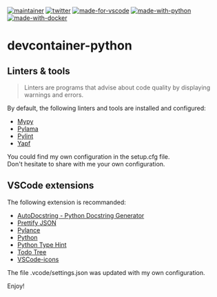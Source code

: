 [![maintainer](https://badgen.net/badge/maintainer/bastgau/orange?color=orange&icon=github)](https://gitHub.com/bastgau)
[![twitter](https://badgen.net/badge/twitter/_bastiengautier/?color=orange&icon=twitter)](https://www.twitter.com/_bastiengautier)
[![made-for-vscode](https://badgen.net/badge/Made%20for/VSCode/?color=blue&icon=visualstudio)](https://code.visualstudio.com/)
[![made-with-python](https://badgen.net/badge/Made%20with/Python/?color=blue&icon=pypi)](https://www.python.org/)
[![made-with-docker](https://badgen.net/badge/Made%20with/Docker/?color=blue&icon=docker)](https://www.docker.com/)

# devcontainer-python

## Linters & tools

> Linters are programs that advise about code quality by displaying warnings and errors.

By default, the following linters and tools are installed and configured:

- [Mypy](https://mypy.readthedocs.io/en/stable/)
- [Pylama](https://klen.github.io/pylama/)
- [Pylint](https://pylint.pycqa.org/en/latest/)
- [Yapf](https://github.com/google/yapf)

You could find my own configuration in the setup.cfg file.<br>
Don't hesitate to share with me your own configuration.

## VSCode extensions

The following extension is recommanded:

- [AutoDocstring - Python Docstring Generator](https://marketplace.visualstudio.com/items?itemName=njpwerner.autodocstring)
- [Prettify JSON](https://marketplace.visualstudio.com/items?itemName=mohsen1.prettify-json)
- [Pylance](https://marketplace.visualstudio.com/items?itemName=ms-python.vscode-pylance)
- [Python](https://marketplace.visualstudio.com/items?itemName=ms-python.python)
- [Python Type Hint](https://marketplace.visualstudio.com/items?itemName=njqdev.vscode-python-typehint)
- [Todo Tree](https://marketplace.visualstudio.com/items?itemName=Gruntfuggly.todo-tree)
- [VSCode-icons](https://marketplace.visualstudio.com/items?itemName=vscode-icons-team.vscode-icons)

The file .vcode/settings.json was updated with my own configuration.

Enjoy!
